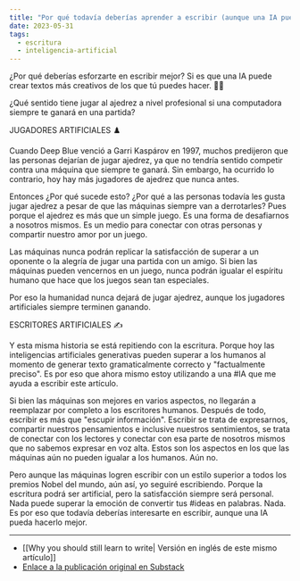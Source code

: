 ```yaml
---
title: "Por qué todavía deberías aprender a escribir (aunque una IA pueda hacerlo mejor)"
date: 2023-05-31
tags:
  - escritura
  - inteligencia-artificial
---
```


¿Por qué deberías esforzarte en escribir mejor? Si es que una IA puede crear textos más creativos de los que tú puedes hacer. 🤔🤖

¿Qué sentido tiene jugar al ajedrez a nivel profesional si una computadora siempre te ganará en una partida?

JUGADORES ARTIFICIALES ♟️

Cuando Deep Blue venció a Garri Kaspárov en 1997, muchos predijeron que las personas dejarían de jugar ajedrez, ya que no tendría sentido competir contra una máquina que siempre te ganará. Sin embargo, ha ocurrido lo contrario, hoy hay más jugadores de ajedrez que nunca antes.

Entonces ¿Por qué sucede esto? ¿Por qué a las personas todavía les gusta jugar ajedrez a pesar de que las máquinas siempre van a derrotarles? Pues porque el ajedrez es más que un simple juego. Es una forma de desafiarnos a nosotros mismos. Es un medio para conectar con otras personas y compartir nuestro amor por un juego.

Las máquinas nunca podrán replicar la satisfacción de superar a un oponente o la alegría de jugar una partida con un amigo. Si bien las máquinas pueden vencernos en un juego, nunca podrán igualar el espíritu humano que hace que los juegos sean tan especiales.

Por eso la humanidad nunca dejará de jugar ajedrez, aunque los jugadores artificiales siempre terminen ganando.

ESCRITORES ARTIFICIALES ✍️

Y esta misma historia se está repitiendo con la escritura. Porque hoy las inteligencias artificiales generativas pueden superar a los humanos al momento de generar texto gramaticalmente correcto y "factualmente preciso". Es por eso que ahora mismo estoy utilizando a una #IA que me ayuda a escribir este artículo.

Si bien las máquinas son mejores en varios aspectos, no llegarán a reemplazar por completo a los escritores humanos. Después de todo, escribir es más que "escupir información". Escribir se trata de expresarnos, compartir nuestros pensamientos e inclusive nuestros sentimientos, se trata de conectar con los lectores y conectar con esa parte de nosotros mismos que no sabemos expresar en voz alta. Estos son los aspectos en los que las máquinas aún no pueden igualar a los humanos. Aún no.

Pero aunque las máquinas logren escribir con un estilo superior a todos los premios Nobel del mundo, aún así, yo seguiré escribiendo. Porque la escritura podrá ser artificial, pero la satisfacción siempre será personal. Nada puede superar la emoción de convertir tus #ideas en palabras. Nada. Es por eso que todavía deberías interesarte en escribir, aunque una IA pueda hacerlo mejor.

---

- [[Why you should still learn to write| Versión en inglés de este mismo artículo]]
- [Enlace a la publicación original en Substack](https://open.substack.com/pub/miguel1man/p/why-cant-we-help-but-fall-in-love?r=1r9qo6&utm_campaign=post&utm_medium=web)

